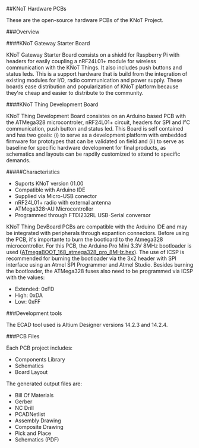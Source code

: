 ##KNoT Hardware PCBs

These are the open-source hardware PCBs of the KNoT Project.

###Overview

####KNoT Gateway Starter Board

KNoT Gateway Starter Board consists on a shield for Raspberry Pi with headers for easily coupling a nRF24L01+ module for wireless communication with the KNoT Things. It also includes push buttons and status leds. This is a support hardware that is build from the integration of existing modules for I/O, radio communication and power supply. These boards ease distribution and popularization of KNoT platform because they're cheap and easier to distribute to the community.

####KNoT Thing Development Board

KNoT Thing Development Board consistes on an Arduino based PCB with the ATMega328 microcontroler, nRF24L01+ circuit, headers for SPI and I²C communication, push button and status led. This Board is self contained and has two goals: (i) to serve as a development platform with embedded firmware for prototypes that can be validated on field and (ii) to serve as baseline for specific hardware development for final products, as schematics and layouts can be rapdily customized to attend to specific demands.

#####Characteristics

 - Suports KNoT version 01.00
 - Compatible with Arduino IDE
 - Supplied via Micro-USB conector
 - nRF24L01+ radio with external antenna
 - ATMega328-AU Microcontroller
 - Programmed through FTDI232RL USB-Serial conversor


KNoT Thing DevBoard PCBs are compatible with the Arduino IDE and may be integrated with peripherals through expantion connectors.
Before using the PCB, it's importante to burn the bootloard to the Atmega328 microcontroller. For this PCB, the Arduino Pro Mini 3.3V 8MHz bootloader is used ([ATmegaBOOT_168_atmega328_pro_8MHz.hex](https://github.com/arduino/Arduino/blob/master/hardware/arduino/avr/bootloaders/atmega/ATmegaBOOT_168_atmega328_pro_8MHz.hex)). The use of ICSP is recommended for burning the bootloader via the 3x2 header with SPI interface using an Atmel SPI Programmer and Atmel Studio. Besides burning the bootloader, the ATMega328 fuses also need to be programmed via ICSP with the values:
 - Extended: 0xFD
 - High: 0xDA
 - Low: 0xFF

###Development tools

The ECAD tool used is Altium Designer versions 14.2.3 and 14.2.4.


###PCB Files

Each PCB project includes:
 - Components Library
 - Schematics
 - Board Layout

The generated output files are:
 - Bill Of Materials
 - Gerber
 - NC Drill
 - PCADNetlist
 - Assembly Drawing
 - Composite Drawing
 - Pick and Place
 - Schematics (PDF)
